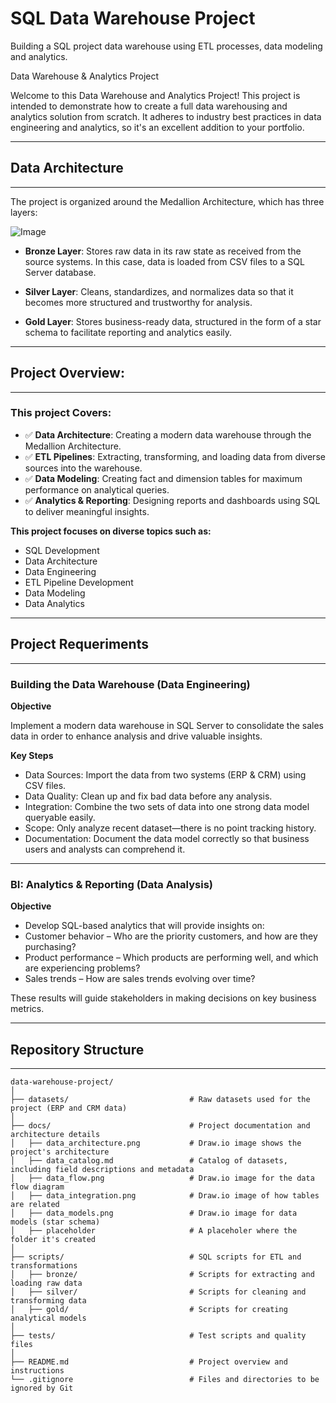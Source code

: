 # SQL Data Warehouse Project
Building a SQL project data warehouse using ETL processes, data modeling and analytics.

Data Warehouse & Analytics Project

Welcome to this Data Warehouse and Analytics Project! This project is intended to demonstrate how to create a full data warehousing and analytics solution from scratch. It adheres to industry best practices in data engineering and analytics, so it's an excellent addition to your portfolio.

---


## Data Architecture

---
The project is organized around the Medallion Architecture, which has three layers:

![Image](https://github.com/user-attachments/assets/eddc25b1-cf83-4175-bc7b-7864c9505f63)



- **Bronze Layer**: Stores raw data in its raw state as received from the source systems. In this case, data is loaded from CSV files to a SQL Server database.

- **Silver Layer**: Cleans, standardizes, and normalizes data so that it becomes more structured and trustworthy for analysis.

- **Gold Layer**: Stores business-ready data, structured in the form of a star schema to facilitate reporting and analytics easily.


---

## Project Overview:

---
### This project Covers:

* ✅ **Data Architecture**: Creating a modern data warehouse through the Medallion Architecture.
* ✅ **ETL Pipelines**: Extracting, transforming, and loading data from diverse sources into the warehouse.
* ✅ **Data Modeling**: Creating fact and dimension tables for maximum performance on analytical queries.
* ✅ **Analytics & Reporting**: Designing reports and dashboards using SQL to deliver meaningful insights.


**This project focuses on diverse topics such as:**

* SQL Development
* Data Architecture
* Data Engineering
* ETL Pipeline Development
* Data Modeling
* Data Analytics

---

## Project Requeriments

---

### Building the Data Warehouse (Data Engineering)

**Objective**

Implement a modern data warehouse in SQL Server to consolidate the sales data in order to enhance analysis and drive valuable insights.

**Key Steps**

* Data Sources: Import the data from two systems (ERP & CRM) using CSV files.
* Data Quality: Clean up and fix bad data before any analysis.
* Integration: Combine the two sets of data into one strong data model queryable easily.
* Scope: Only analyze recent dataset—there is no point tracking history.
* Documentation: Document the data model correctly so that business users and analysts can comprehend it.


---

### BI: Analytics & Reporting (Data Analysis)

**Objective**

* Develop SQL-based analytics that will provide insights on:
* Customer behavior – Who are the priority customers, and how are they purchasing?
* Product performance – Which products are performing well, and which are experiencing problems?
* Sales trends – How are sales trends evolving over time?

These results will guide stakeholders in making decisions on key business metrics.

---
## Repository Structure

---


```plaintext
data-warehouse-project/
│
├── datasets/                           # Raw datasets used for the project (ERP and CRM data)
│
├── docs/                               # Project documentation and architecture details
│   ├── data_architecture.png           # Draw.io image shows the project's architecture
│   ├── data_catalog.md                 # Catalog of datasets, including field descriptions and metadata
│   ├── data_flow.png                   # Draw.io image for the data flow diagram
│   ├── data_integration.png            # Draw.io image of how tables are related
│   ├── data_models.png                 # Draw.io image for data models (star schema)
│   ├── placeholder                     # A placeholer where the folder it's created
│
├── scripts/                            # SQL scripts for ETL and transformations
│   ├── bronze/                         # Scripts for extracting and loading raw data
│   ├── silver/                         # Scripts for cleaning and transforming data
│   ├── gold/                           # Scripts for creating analytical models
│
├── tests/                              # Test scripts and quality files
│
├── README.md                           # Project overview and instructions                          
└── .gitignore                          # Files and directories to be ignored by Git
